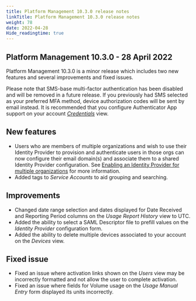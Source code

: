 ```yaml
---
title: Platform Management 10.3.0 release notes
linkTitle: Platform Management 10.3.0 release notes
weight: 78
date: 2022-04-28
Hide_readingtime: true
---
```


## Platform Management 10.3.0 - 28 April 2022

Platform Management 10.3.0 is a minor release which includes two new features and several improvements and fixed issues.

Please note that SMS-base multi-factor authentication has been disabled and will be removed in a future release. If you previously had SMS selected as your preferred MFA method, device authorization codes will be sent by email instead. It is recommended that you configure Authenticator App support on your account [_Credentials_](https://platform.axway.com/user/credentials) view.

## New features

* Users who are members of multiple organizations and wish to use their Identity Provider to provision and authenticate users in those orgs can now configure their email domain(s) and associate them to a shared Identity Provider configuration. See [Enabling an Identity Provider for multiple organizations](/docs/management_guide/configuring_and_managing_identity_providers/enabling_identity_provider_multiple_orgs) for more information.
* Added tags to _Service Accounts_ to aid grouping and searching.

## Improvements

* Changed date range selection and dates displayed for Date Received and Reporting Period columns on the _Usage Report History_ view to UTC.
* Added the ability to select a SAML Descriptor file to prefill values on the _Identity Provider_ configuration form.
* Added the ability to delete multiple devices associated to your account on the _Devices_ view.

## Fixed issue

* Fixed an issue where activation links shown on the _Users_ view may be incorrectly formatted and not allow the user to complete activation.
* Fixed an issue where fields for Volume usage on the _Usage Manual Entry_ form displayed its units incorrectly.

